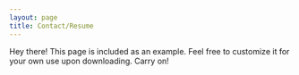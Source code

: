 ```yaml
---
layout: page
title: Contact/Resume
---
```


<p class="message">
  Hey there! This page is included as an example. Feel free to customize it for your own use upon downloading. Carry on!
</p>

